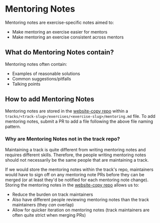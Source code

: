 # Mentoring Notes

Mentoring notes are exercise-specific notes aimed to:

- Make mentoring an exercise easier for mentors
- Make mentoring an exercise consistent across mentors

## What do Mentoring Notes contain?

Mentoring notes often contain:

- Examples of reasonable solutions
- Common suggestions/pitfalls
- Talking points

## How to add Mentoring Notes

Mentoring notes are stored in the [website-copy repo][website-copy] within a `tracks/<track-slug>/exercises/<exercise-slug>/mentoring.md` file.
To add mentoring notes, submit a PR to add a file following the above file naming pattern.

### Why are Mentoring Notes not in the track repo?

Maintaining a track is quite different from writing mentoring notes and requires different skills.
Therefore, the people writing mentoring notes should not necessarily be the same people that are maintaining a track.

If we would store the mentoring notes within the track's repo, maintainers would have to sign off on any mentoring note PRs before they can be merged (or at least they'd be notified for each mentoring note change).
Storing the mentoring notes in the [website-copy repo][website-copy] allows us to:

- Reduce the burden on track maintainers
- Also have different people reviewing mentoring notes than the track maintainers (they _can_ overlap)
- Allow for quicker iteration on mentoring notes (track maintainers are often quite strict when merging PRs)

[website-copy]: https://github.com/exercism/website-copy/

